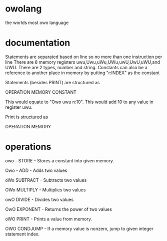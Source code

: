 # owolang

the worlds most owo language

# documentation

Statements are separated based on line so no more than one instruction per line
There are 8 memory registers uwu,Uwu,uWu,UWu,uwU,UwU,uWU,and UWU.
There are 2 types, number and string.
Constants can also be a reference to another place in memory by putting "r:INDEX" as the constant

Statements (besides PRINT) are structured as

OPERATION MEMORY CONSTANT 

This would equate to "Owo uwu n:10". This would add 10 to any value in register uwu.

Print is structured as

OPERATION MEMORY

# operations

owo - STORE - Stores a constant into given memory.

Owo - ADD - Adds two values

oWo SUBTRACT - Subtracts two values

OWo MULTIPLY - Multiplies two values

owO DIVIDE - Divides two values

OwO EXPONENT - Returns the power of two values

oWO PRINT - Prints a value from memory.

OWO CONDJUMP - If a memory value is nonzero, jump to given integer statement index.
